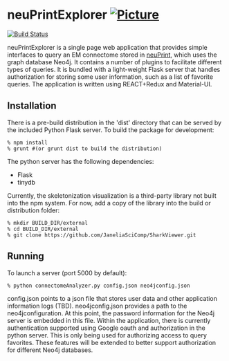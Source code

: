 # neuPrintExplorer [![Picture](https://raw.github.com/janelia-flyem/janelia-flyem.github.com/master/images/HHMI_Janelia_Color_Alternate_180x40.png)](http://www.janelia.org)
[![Build Status](https://travis-ci.org/janelia-flyem/neuPrintExplorer.svg?branch=master)](https://travis-ci.org/janelia-flyem/neuPrintExplorer)

neuPrintExplorer is a single page web application that provides simple interfaces to query an EM connectome stored in [neuPrint](https://github.com/janelia-flyem/neuPrint), which uses the graph database Neo4j.  It contains
a number of plugins to facilitate different types of queries.  It is bundled with
a light-weight Flask server that handles authorization for storing some user information, such as a list of favorite queries.
The application is written using REACT+Redux and Material-UI.

## Installation

There is a pre-build distribution in the 'dist' directory that can be served by the included Python Flask server.  To build
the package for development:

    % npm install
    % grunt #(or grunt dist to build the distribution)

The python server has the following dependencies:

* Flask
* tinydb

Currently, the skeletonization visualization is a third-party
library not built into the npm system.  For now,
add a copy of the library into the build or distribution
folder:

    % mkdir BUILD_DIR/external
    % cd BUILD_DIR/external
    % git clone https://github.com/JaneliaSciComp/SharkViewer.git

## Running

To launch a server (port 5000 by default):

    % python connectomeAnalyzer.py config.json neo4jconfig.json

config.json points to a json file that stores user data and other application information logs (TBD).  neo4jconfig.json provides
a path to the neo4jconfiguration.  At this point, the password information for the Neo4j server is embedded in this file.
Within the application, there is currently authentication supported using Google oauth and authorization in the python server.
This is only being
used for authorizing access to query favorites.  These features will be extended to better support authorization for different Neo4j
databases.
